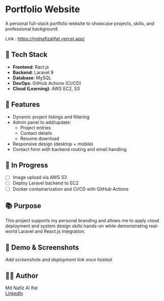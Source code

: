 # Portfolio Website

A personal full-stack portfolio website to showcase projects, skills, and professional background.

Link : https://mdnafizalifat.vercel.app/

## 🔧 Tech Stack

- **Frontend**: Ract.js
- **Backend**: Laravel 9
- **Database**: MySQL
- **DevOps**: GitHub Actions (CI/CD)
- **Cloud (Learning)**: AWS EC2, S3

## 🧩 Features

- Dynamic project listings and filtering
- Admin panel to add/update:
  - Project entries
  - Contact details
  - Resume download
- Responsive design (desktop + mobile)
- Contact form with backend routing and email handling

## 🚀 In Progress

- [ ] Image upload via AWS S3
- [ ] Deploy Laravel backend to EC2
- [ ] Docker containerization and CI/CD with GitHub Actions

## 📚 Purpose

This project supports my personal branding and allows me to apply cloud deployment and system design skills hands-on while demonstrating real-world Laravel and React.js integration.

## 📎 Demo & Screenshots

_Add screenshots and deployment link once hosted._

## 🧑‍💻 Author

Md Nafiz Al Ifat  
[LinkedIn](https://www.linkedin.com/in/md-nafiz-al-ifat)
